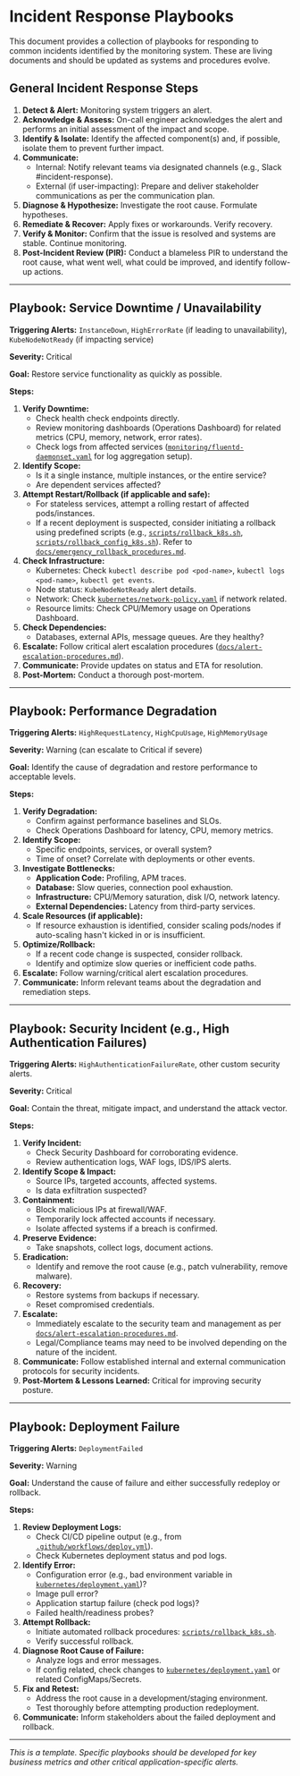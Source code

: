# Incident Response Playbooks

This document provides a collection of playbooks for responding to common incidents identified by the monitoring system. These are living documents and should be updated as systems and procedures evolve.

## General Incident Response Steps

1.  **Detect & Alert:** Monitoring system triggers an alert.
2.  **Acknowledge & Assess:** On-call engineer acknowledges the alert and performs an initial assessment of the impact and scope.
3.  **Identify & Isolate:** Identify the affected component(s) and, if possible, isolate them to prevent further impact.
4.  **Communicate:**
    *   Internal: Notify relevant teams via designated channels (e.g., Slack #incident-response).
    *   External (if user-impacting): Prepare and deliver stakeholder communications as per the communication plan.
5.  **Diagnose & Hypothesize:** Investigate the root cause. Formulate hypotheses.
6.  **Remediate & Recover:** Apply fixes or workarounds. Verify recovery.
7.  **Verify & Monitor:** Confirm that the issue is resolved and systems are stable. Continue monitoring.
8.  **Post-Incident Review (PIR):** Conduct a blameless PIR to understand the root cause, what went well, what could be improved, and identify follow-up actions.

---

## Playbook: Service Downtime / Unavailability

**Triggering Alerts:** `InstanceDown`, `HighErrorRate` (if leading to unavailability), `KubeNodeNotReady` (if impacting service)

**Severity:** Critical

**Goal:** Restore service functionality as quickly as possible.

**Steps:**

1.  **Verify Downtime:**
    *   Check health check endpoints directly.
    *   Review monitoring dashboards (Operations Dashboard) for related metrics (CPU, memory, network, error rates).
    *   Check logs from affected services ([`monitoring/fluentd-daemonset.yaml`](monitoring/fluentd-daemonset.yaml) for log aggregation setup).
2.  **Identify Scope:**
    *   Is it a single instance, multiple instances, or the entire service?
    *   Are dependent services affected?
3.  **Attempt Restart/Rollback (if applicable and safe):**
    *   For stateless services, attempt a rolling restart of affected pods/instances.
    *   If a recent deployment is suspected, consider initiating a rollback using predefined scripts (e.g., [`scripts/rollback_k8s.sh`](scripts/rollback_k8s.sh), [`scripts/rollback_config_k8s.sh`](scripts/rollback_config_k8s.sh)). Refer to [`docs/emergency_rollback_procedures.md`](docs/emergency_rollback_procedures.md).
4.  **Check Infrastructure:**
    *   Kubernetes: Check `kubectl describe pod <pod-name>`, `kubectl logs <pod-name>`, `kubectl get events`.
    *   Node status: `KubeNodeNotReady` alert details.
    *   Network: Check [`kubernetes/network-policy.yaml`](kubernetes/network-policy.yaml) if network related.
    *   Resource limits: Check CPU/Memory usage on Operations Dashboard.
5.  **Check Dependencies:**
    *   Databases, external APIs, message queues. Are they healthy?
6.  **Escalate:** Follow critical alert escalation procedures ([`docs/alert-escalation-procedures.md`](docs/alert-escalation-procedures.md)).
7.  **Communicate:** Provide updates on status and ETA for resolution.
8.  **Post-Mortem:** Conduct a thorough post-mortem.

---

## Playbook: Performance Degradation

**Triggering Alerts:** `HighRequestLatency`, `HighCpuUsage`, `HighMemoryUsage`

**Severity:** Warning (can escalate to Critical if severe)

**Goal:** Identify the cause of degradation and restore performance to acceptable levels.

**Steps:**

1.  **Verify Degradation:**
    *   Confirm against performance baselines and SLOs.
    *   Check Operations Dashboard for latency, CPU, memory metrics.
2.  **Identify Scope:**
    *   Specific endpoints, services, or overall system?
    *   Time of onset? Correlate with deployments or other events.
3.  **Investigate Bottlenecks:**
    *   **Application Code:** Profiling, APM traces.
    *   **Database:** Slow queries, connection pool exhaustion.
    *   **Infrastructure:** CPU/Memory saturation, disk I/O, network latency.
    *   **External Dependencies:** Latency from third-party services.
4.  **Scale Resources (if applicable):**
    *   If resource exhaustion is identified, consider scaling pods/nodes if auto-scaling hasn't kicked in or is insufficient.
5.  **Optimize/Rollback:**
    *   If a recent code change is suspected, consider rollback.
    *   Identify and optimize slow queries or inefficient code paths.
6.  **Escalate:** Follow warning/critical alert escalation procedures.
7.  **Communicate:** Inform relevant teams about the degradation and remediation steps.

---

## Playbook: Security Incident (e.g., High Authentication Failures)

**Triggering Alerts:** `HighAuthenticationFailureRate`, other custom security alerts.

**Severity:** Critical

**Goal:** Contain the threat, mitigate impact, and understand the attack vector.

**Steps:**

1.  **Verify Incident:**
    *   Check Security Dashboard for corroborating evidence.
    *   Review authentication logs, WAF logs, IDS/IPS alerts.
2.  **Identify Scope & Impact:**
    *   Source IPs, targeted accounts, affected systems.
    *   Is data exfiltration suspected?
3.  **Containment:**
    *   Block malicious IPs at firewall/WAF.
    *   Temporarily lock affected accounts if necessary.
    *   Isolate affected systems if a breach is confirmed.
4.  **Preserve Evidence:**
    *   Take snapshots, collect logs, document actions.
5.  **Eradication:**
    *   Identify and remove the root cause (e.g., patch vulnerability, remove malware).
6.  **Recovery:**
    *   Restore systems from backups if necessary.
    *   Reset compromised credentials.
7.  **Escalate:**
    *   Immediately escalate to the security team and management as per [`docs/alert-escalation-procedures.md`](docs/alert-escalation-procedures.md).
    *   Legal/Compliance teams may need to be involved depending on the nature of the incident.
8.  **Communicate:** Follow established internal and external communication protocols for security incidents.
9.  **Post-Mortem & Lessons Learned:** Critical for improving security posture.

---

## Playbook: Deployment Failure

**Triggering Alerts:** `DeploymentFailed`

**Severity:** Warning

**Goal:** Understand the cause of failure and either successfully redeploy or rollback.

**Steps:**

1.  **Review Deployment Logs:**
    *   Check CI/CD pipeline output (e.g., from [`.github/workflows/deploy.yml`](.github/workflows/deploy.yml)).
    *   Check Kubernetes deployment status and pod logs.
2.  **Identify Error:**
    *   Configuration error (e.g., bad environment variable in [`kubernetes/deployment.yaml`](kubernetes/deployment.yaml))?
    *   Image pull error?
    *   Application startup failure (check pod logs)?
    *   Failed health/readiness probes?
3.  **Attempt Rollback:**
    *   Initiate automated rollback procedures: [`scripts/rollback_k8s.sh`](scripts/rollback_k8s.sh).
    *   Verify successful rollback.
4.  **Diagnose Root Cause of Failure:**
    *   Analyze logs and error messages.
    *   If config related, check changes to [`kubernetes/deployment.yaml`](kubernetes/deployment.yaml) or related ConfigMaps/Secrets.
5.  **Fix and Retest:**
    *   Address the root cause in a development/staging environment.
    *   Test thoroughly before attempting production redeployment.
6.  **Communicate:** Inform stakeholders about the failed deployment and rollback.

---
*This is a template. Specific playbooks should be developed for key business metrics and other critical application-specific alerts.*